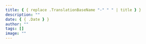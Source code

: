 ```yaml
---
title: { { replace .TranslationBaseName "-" " " | title } }
description: ""
date: { { .Date } }
author: ""
tags: []
image: ""
---
```

